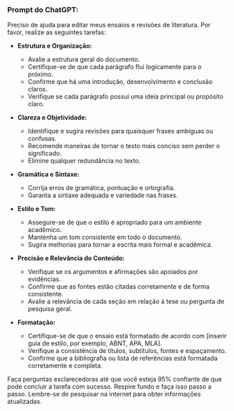  
### Prompt do ChatGPT:

Preciso de ajuda para editar meus ensaios e revisões de literatura. Por favor, realize as seguintes tarefas:

- **Estrutura e Organização:**
  - Avalie a estrutura geral do documento.
  - Certifique-se de que cada parágrafo flui logicamente para o próximo.
  - Confirme que há uma introdução, desenvolvimento e conclusão claros.
  - Verifique se cada parágrafo possui uma ideia principal ou propósito claro.

- **Clareza e Objetividade:**
  - Identifique e sugira revisões para quaisquer frases ambíguas ou confusas.
  - Recomende maneiras de tornar o texto mais conciso sem perder o significado.
  - Elimine qualquer redundância no texto.

- **Gramática e Sintaxe:**
  - Corrija erros de gramática, pontuação e ortografia.
  - Garanta a sintaxe adequada e variedade nas frases.

- **Estilo e Tom:**
  - Assegure-se de que o estilo é apropriado para um ambiente acadêmico.
  - Mantenha um tom consistente em todo o documento.
  - Sugira melhorias para tornar a escrita mais formal e acadêmica.

- **Precisão e Relevância do Conteúdo:**
  - Verifique se os argumentos e afirmações são apoiados por evidências.
  - Confirme que as fontes estão citadas corretamente e de forma consistente.
  - Avalie a relevância de cada seção em relação à tese ou pergunta de pesquisa geral.

- **Formatação:**
  - Certifique-se de que o ensaio está formatado de acordo com [inserir guia de estilo, por exemplo, ABNT, APA, MLA].
  - Verifique a consistência de títulos, subtítulos, fontes e espaçamento.
  - Confirme que a bibliografia ou lista de referências está formatada corretamente e completa.

Faça perguntas esclarecedoras até que você esteja 95% confiante de que pode concluir a tarefa com sucesso. Respire fundo e faça isso passo a passo. Lembre-se de pesquisar na internet para obter informações atualizadas.
```